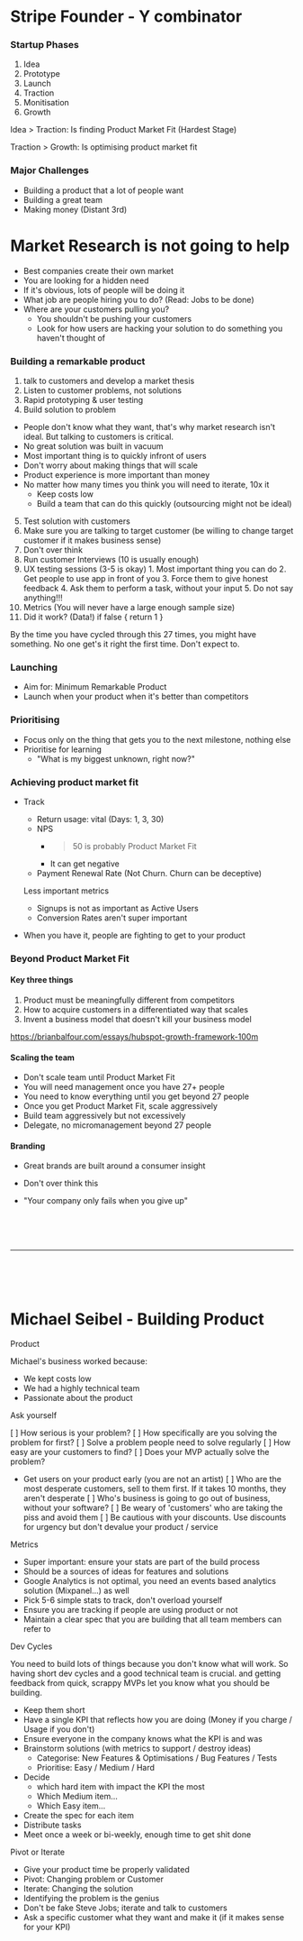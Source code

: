 # Stripe Founder - Y combinator

### Startup Phases

1. Idea
2. Prototype
3. Launch
4. Traction
5. Monitisation
6. Growth

Idea > Traction: Is finding Product Market Fit (Hardest Stage)

Traction > Growth: Is optimising product market fit

### Major Challenges

- Building a product that a lot of people want
- Building a great team
- Making money (Distant 3rd)

# Market Research is not going to help

- Best companies create their own market
- You are looking for a hidden need
- If it's obvious, lots of people will be doing it
- What job are people hiring you to do? (Read: Jobs to be done)
- Where are your customers pulling you?
  - You shouldn't be pushing your customers
  - Look for how users are hacking your solution to do something you haven't thought of

### Building a remarkable product

1. talk to customers and develop a market thesis
2. Listen to customer problems, not solutions
3. Rapid prototyping & user testing
4. Build solution to problem
  - People don't know what they want, that's why market research isn't ideal. But talking to customers is critical.
  - No great solution was built in vacuum
  - Most important thing is to quickly infront of users
  - Don't worry about making things that will scale
  - Product experience is more important than money
  - No matter how many times you think you will need to iterate, 10x it
    - Keep costs low
    - Build a team that can do this quickly (outsourcing might not be ideal)
5. Test solution with customers
  1. Make sure you are talking to target customer (be willing to change target customer if it makes business sense)
  2. Don't over think
  3. Run customer Interviews (10 is usually enough)
  4. UX testing sessions (3-5 is okay)
    1. Most important thing you can do
    2. Get people to use app in front of you
    3. Force them to give honest feedback
    4. Ask them to perform a task, without your input
    5. Do not say anything!!!
  5. Metrics (You will never have a large enough sample size)
6. Did it work? (Data!) if false { return 1 }

By the time you have cycled through this 27 times, you might have something. No one get's it right the first time. Don't expect to.

### Launching

- Aim for: Minimum Remarkable Product
- Launch when your product when it's better than competitors

### Prioritising

- Focus only on the thing that gets you to the next milestone, nothing else
- Prioritise for learning
  - "What is my biggest unknown, right now?"

### Achieving product market fit

- Track
  - Return usage: vital (Days: 1, 3, 30)
  - NPS
    - > 50 is probably Product Market Fit
    - It can get negative
  - Payment Renewal Rate (Not Churn. Churn can be deceptive)

  Less important metrics

  - Signups is not as important as Active Users
  - Conversion Rates aren't super important
- When you have it, people are fighting to get to your product

### Beyond Product Market Fit

#### Key three things

1. Product must be meaningfully different from competitors
2. How to acquire customers in a differentiated way that scales
3. Invent a business model that doesn't kill your business model

https://brianbalfour.com/essays/hubspot-growth-framework-100m

#### Scaling the team

- Don't scale team until Product Market Fit
- You will need management once you have 27+ people
- You need to know everything until you get beyond 27 people
- Once you get Product Market Fit, scale aggressively
- Build team aggressively but not excessively
- Delegate, no micromanagement  beyond 27 people

#### Branding

- Great brands are built around a consumer insight
- Don't over think this

- "Your company only fails when you give up"



<bR>
<br>
<br>
  
---

<br>
<br>
<br>

# Michael Seibel - Building Product

Product

Michael's business worked because:

- We kept costs low
- We had a highly technical team
- Passionate about the product

Ask yourself

[ ]  How serious is your problem?
[ ]  How specifically are you solving the problem for first?
[ ]  Solve a problem people need to solve regularly
[ ]  How easy are your customers to find?
[ ]  Does your MVP actually solve the problem?
- Get users on your product early (you are not an artist)
[ ]  Who are the most desperate customers, sell to them first. If it takes 10 months, they aren't desperate
[ ]  Who's business is going to go out of business, without your software?
[ ]  Be weary of 'customers' who are taking the piss and avoid them
[ ]  Be cautious with your discounts. Use discounts for urgency but don't devalue your product / service

Metrics

- Super important: ensure your stats are part of the build process
- Should be a sources of ideas for features and solutions
- Google Analytics is not optimal, you need an events based analytics solution (Mixpanel...) as well
- Pick 5-6 simple stats to track, don't overload yourself
- Ensure you are tracking if people are using product or not
- Maintain a clear spec that you are building that all team members can refer to

Dev Cycles

You need to build lots of things because you don't know what will work. So having short dev cycles and a good technical team is crucial. and getting feedback from quick, scrappy MVPs let you know what you should be building. 

- Keep them short
- Have a single KPI that reflects how you are doing (Money if you charge / Usage if you don't)
- Ensure everyone in the company knows what the KPI is and was
- Brainstorm solutions (with metrics to support / destroy ideas)
  - Categorise: New Features & Optimisations / Bug Features / Tests
  - Prioritise: Easy / Medium / Hard
- Decide
  - which hard item with impact the KPI the most
  - Which Medium item...
  - Which Easy item...
- Create the spec for each item
- Distribute tasks
- Meet once a week or bi-weekly, enough time to get shit done

Pivot or Iterate

- Give your product time be properly validated
- Pivot: Changing problem or Customer
- Iterate: Changing the solution
- Identifying the problem is the genius
- Don't be fake Steve Jobs; iterate and talk to customers
- Ask a specific customer what they want and make it (if it makes sense for your KPI)
